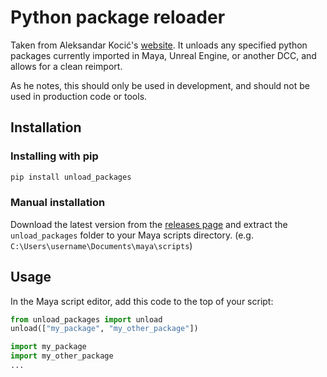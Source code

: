# Python package reloader

Taken from Aleksandar Kocić's [website](https://www.aleksandarkocic.com/2020/12/19/live-reload-your-python-code-in-maya/).
It unloads any specified python packages currently imported in Maya, Unreal Engine, or another DCC, and allows for a clean reimport.

As he notes, this should only be used in development, and should not be used in production code or tools.

## Installation

### Installing with pip

```bash
pip install unload_packages
```

### Manual installation

Download the latest version from the [releases page](https://github.com/gabrieljreed/MayaPackageReloader/releases) and extract the `unload_packages` folder to your Maya scripts directory. (e.g. `C:\Users\username\Documents\maya\scripts`)

## Usage

In the Maya script editor, add this code to the top of your script:

```python
from unload_packages import unload
unload(["my_package", "my_other_package"])

import my_package
import my_other_package
...
```
